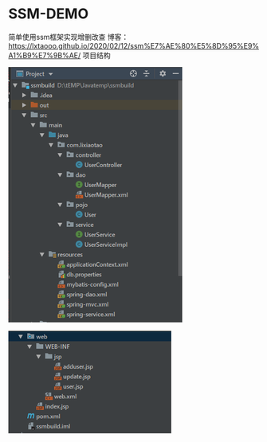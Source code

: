 # SSM-DEMO
简单使用ssm框架实现增删改查  博客：https://lxtaooo.github.io/2020/02/12/ssm%E7%AE%80%E5%8D%95%E9%A1%B9%E7%9B%AE/
项目结构




![image](https://github.com/lxtaooo/crouse/blob/master/img/image-20200212113803193.png)






![image](https://github.com/lxtaooo/crouse/blob/master/img/image-20200212113827868.png)

